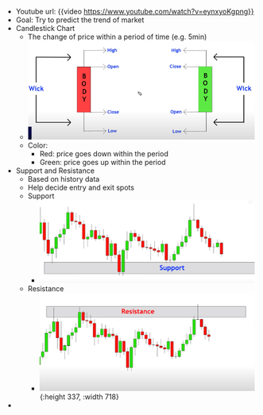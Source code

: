 - Youtube url: {{video https://www.youtube.com/watch?v=eynxyoKgpng}}
- Goal: Try to predict the trend of market
- Candlestick Chart
	- The change of price within a period of time (e.g. 5min)
	- ![image.png](../assets/image_1685180234849_0.png)
	- Color:
		- Red: price goes down within the period
		- Green: price goes up within the period
- Support and Resistance
	- Based on history data
	- Help decide entry and exit spots
	- Support
		- ![image.png](../assets/image_1685181171268_0.png)
	- Resistance
		- ![image.png](../assets/image_1685181188423_0.png){:height 337, :width 718}
-
